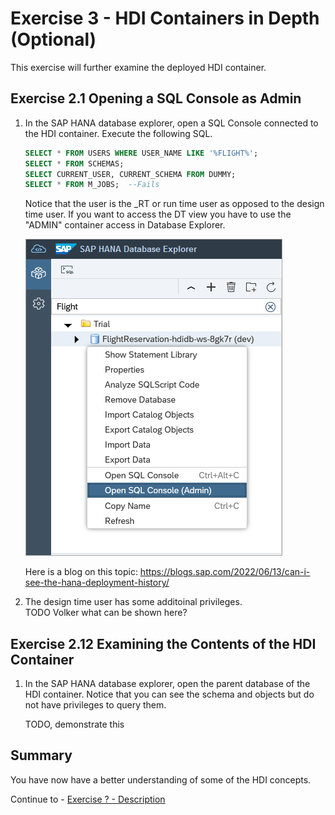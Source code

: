 # Exercise 3 - HDI Containers in Depth (Optional)

This exercise will further examine the deployed HDI container.  


## Exercise 2.1 Opening a SQL Console as Admin

1.  In the SAP HANA database explorer, open a SQL Console connected to the HDI container.  Execute the following SQL.

    ```SQL
    SELECT * FROM USERS WHERE USER_NAME LIKE '%FLIGHT%';
    SELECT * FROM SCHEMAS;
    SELECT CURRENT_USER, CURRENT_SCHEMA FROM DUMMY;
    SELECT * FROM M_JOBS;  --Fails 
    ```
    
    Notice that the user is the _RT or run time user as opposed to the design time user.
    If you want to access the DT view you have to use the "ADMIN" container access in Database Explorer.

    ![](images/open-admin.png)

    Here is a blog on this topic:
    https://blogs.sap.com/2022/06/13/can-i-see-the-hana-deployment-history/

2.  The design time user has some additoinal privileges.  
TODO Volker what can be shown here?

## Exercise 2.12 Examining the Contents of the HDI Container

1.  In the SAP HANA database explorer, open the parent database of the HDI container.  Notice that you can see the schema and objects but do not have privileges to query them.

    TODO, demonstrate this

## Summary

You have now have a better understanding of some of the HDI concepts.

Continue to - [Exercise ? - Description](../ex?/README.md)

